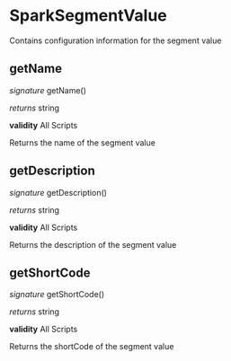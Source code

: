 # SparkSegmentValue

Contains configuration information for the segment value



## getName

_signature_ getName()</p>

_returns_ string</p>

<b>validity</b> All Scripts

Returns the name of the segment value


## getDescription

_signature_ getDescription()</p>

_returns_ string</p>

<b>validity</b> All Scripts

Returns the description of the segment value


## getShortCode

_signature_ getShortCode()</p>

_returns_ string</p>

<b>validity</b> All Scripts

Returns the shortCode of the segment value


